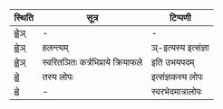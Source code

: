 | स्थिति | सूत्र | टिप्पणी |
| ----- | ------- | ------ |
| ह्वे॒ञ् | - | - |
| ह्वे॒ञ् | हलन्त्यम् | ञ्-इत्यस्य इत्संज्ञा |
| ह्वे॒ञ् | स्वरितञितः कर्त्रभिप्राये क्रियाफले | इति उभयपदम् |
| ह्वे॒ | तस्य लोपः | इत्संज्ञकस्य लोपः |
| ह्वे | - | स्वरभेदमात्रालोपः |
